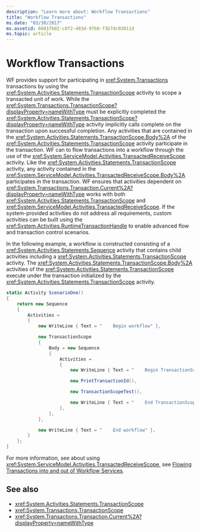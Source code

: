 ```yaml
---
description: "Learn more about: Workflow Transactions"
title: "Workflow Transactions"
ms.date: "03/30/2017"
ms.assetid: 6081fb02-c0f2-483d-97b8-f3b7dc03011d
ms.topic: article
---
```

# Workflow Transactions

WF provides support for participating in <xref:System.Transactions> transactions by using the <xref:System.Activities.Statements.TransactionScope> activity to scope a transacted unit of work. While the <xref:System.Transactions.TransactionScope?displayProperty=nameWithType> must be explicitly completed the <xref:System.Activities.Statements.TransactionScope?displayProperty=nameWithType> activity implicitly calls complete on the transaction upon successful completion. Any activities that are contained in the <xref:System.Activities.Statements.TransactionScope.Body%2A> of the <xref:System.Activities.Statements.TransactionScope> activity participate in the transaction. WF can to flow transactions into a workflow through the use of the <xref:System.ServiceModel.Activities.TransactedReceiveScope> activity. Like the <xref:System.Activities.Statements.TransactionScope> activity, any activity contained in the <xref:System.ServiceModel.Activities.TransactedReceiveScope.Body%2A> participates in the transaction. WF ensures that activities dependent on <xref:System.Transactions.Transaction.Current%2A?displayProperty=nameWithType> works with both <xref:System.Activities.Statements.TransactionScope> and <xref:System.ServiceModel.Activities.TransactedReceiveScope>. If the system-provided activities do not address all requirements, custom activities can be built using the <xref:System.Activities.RuntimeTransactionHandle> to enable advanced flow and transaction control scenarios.

In the following example, a workflow is constructed consisting of a <xref:System.Activities.Statements.Sequence> activity that contains child activities including a <xref:System.Activities.Statements.TransactionScope> activity. The <xref:System.Activities.Statements.TransactionScope.Body%2A> activities of the <xref:System.Activities.Statements.TransactionScope> execute under the transaction initialized by the <xref:System.Activities.Statements.TransactionScope> activity.

```csharp
static Activity ScenarioOne()
{
    return new Sequence
    {
        Activities =
        {
            new WriteLine { Text = "    Begin workflow" },

            new TransactionScope
            {
                Body = new Sequence
                {
                    Activities =
                    {
                        new WriteLine { Text = "    Begin TransactionScope" },

                        new PrintTransactionId(),

                        new TransactionScopeTest(),

                        new WriteLine { Text = "    End TransactionScope" },
                    },
                },
            },

            new WriteLine { Text = "    End workflow" },
        }
    };
}
```

For more information, see about using <xref:System.ServiceModel.Activities.TransactedReceiveScope>, see [Flowing Transactions into and out of Workflow Services](../wcf/feature-details/flowing-transactions-into-and-out-of-workflow-services.md).

## See also

- <xref:System.Activities.Statements.TransactionScope>
- <xref:System.Transactions.TransactionScope>
- <xref:System.Transactions.Transaction.Current%2A?displayProperty=nameWithType>
